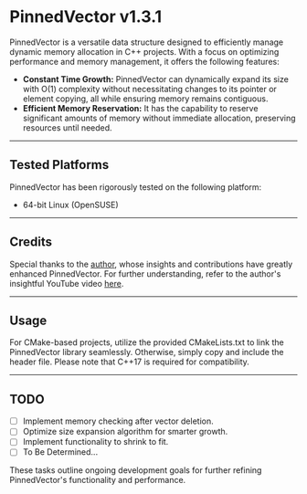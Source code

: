 # PinnedVector v1.3.1

PinnedVector is a versatile data structure designed to efficiently manage dynamic memory allocation in C++ projects. With a focus on optimizing performance and memory management, it offers the following features:

- **Constant Time Growth:** PinnedVector can dynamically expand its size with O(1) complexity without necessitating changes to its pointer or element copying, all while ensuring memory remains contiguous.
- **Efficient Memory Reservation:** It has the capability to reserve significant amounts of memory without immediate allocation, preserving resources until needed.

---
## Tested Platforms

PinnedVector has been rigorously tested on the following platform:

- 64-bit Linux (OpenSUSE)

---
## Credits

Special thanks to the [author](https://github.com/meemknight), whose insights and contributions have greatly enhanced PinnedVector. For further understanding, refer to the author's insightful YouTube video [here](https://youtu.be/p1EogAEktZ4).

---
## Usage

For CMake-based projects, utilize the provided CMakeLists.txt to link the PinnedVector library seamlessly. Otherwise, simply copy and include the header file. Please note that C++17 is required for compatibility.

---
## TODO

- [ ] Implement memory checking after vector deletion.
- [ ] Optimize size expansion algorithm for smarter growth.
- [ ] Implement functionality to shrink to fit.
- [ ] To Be Determined...

These tasks outline ongoing development goals for further refining PinnedVector's functionality and performance.

